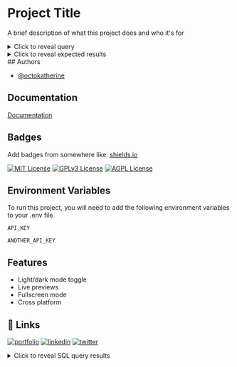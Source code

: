 
# Project Title

A brief description of what this project does and who it's for


<details>
  <summary>Click to reveal query</summary>
  
  Your query goes here.
</details>

<details>
  <summary>Click to reveal expected results</summary>
  
  Your results go here.
</details>
## Authors

- [@octokatherine](https://www.github.com/octokatherine)


## Documentation

[Documentation](https://linktodocumentation)


## Badges

Add badges from somewhere like: [shields.io](https://shields.io/)

[![MIT License](https://img.shields.io/badge/License-MIT-green.svg)](https://choosealicense.com/licenses/mit/)
[![GPLv3 License](https://img.shields.io/badge/License-GPL%20v3-yellow.svg)](https://opensource.org/licenses/)
[![AGPL License](https://img.shields.io/badge/license-AGPL-blue.svg)](http://www.gnu.org/licenses/agpl-3.0)


## Environment Variables

To run this project, you will need to add the following environment variables to your .env file

`API_KEY`

`ANOTHER_API_KEY`


## Features

- Light/dark mode toggle
- Live previews
- Fullscreen mode
- Cross platform


## 🔗 Links
[![portfolio](https://img.shields.io/badge/my_portfolio-000?style=for-the-badge&logo=ko-fi&logoColor=white)](https://katherineoelsner.com/)
[![linkedin](https://img.shields.io/badge/linkedin-0A66C2?style=for-the-badge&logo=linkedin&logoColor=white)](https://www.linkedin.com/)
[![twitter](https://img.shields.io/badge/twitter-1DA1F2?style=for-the-badge&logo=twitter&logoColor=white)](https://twitter.com/)

<details>
  <summary>Click to reveal SQL query results</summary>
  
  | sub_region | city_count | ALee|
  |------------|------------|------|
  | 1924 Summer	|5233	|Odd
1988 Winter	2639	Odd
1980 Winter	1746	Even
1906 Summer	|1733	Odd
2006 Winter	4382	Even
1928 Summer	4992	Even
1992 Summer	12977	Odd
1960 Winter	1116	Even
1984 Winter	2134	Even
1968 Summer	8588	Even
1900 Summer	1936	Even
2016 Summer	13688	Even
1932 Winter	352	Even
1908 Summer	3101	Odd
1912 Summer	4040	Even
1936 Summer	6506	Even
1976 Summer	8641	Odd
1992 Winter	3436	Even
1956 Winter	1307	Odd
2008 Summer	13602	Even
1984 Summer	9454	Even
1964 Summer	7702	Even
2014 Winter	4891	Odd
1924 Winter	460	Even
2004 Summer	13443	Odd
2012 Summer	12920	Even
1998 Winter	3605	Odd
1972 Summer	10304	Even
1936 Winter	895	Odd
2000 Summer	13821	Odd
1980 Summer	7191	Odd
1988 Summer	12037	Odd
1960 Summer	8119	Odd
1904 Summer	1301	Odd
2010 Winter	4402	Even
1920 Summer	4292	Even
1948 Winter	1075	Odd
1948 Summer	6405	Odd
1952 Summer	8270	Even
1956 Summer	5127	Odd
1952 Winter	1088	Even
1964 Winter	1778	Even
1996 Summer	13780	Even
1972 Winter	1655	Odd
1896 Summer	380	Even
1994 Winter	3160	Even
1932 Summer	2969	Odd
1976 Winter	1861	Odd
1968 Winter	1891	Odd
2002 Winter	4109	Odd
1928 Winter	582	Even

## 🔗 Links
[![portfolio](https://img.shields.io/badge/my_portfolio-000?style=for-the-badge&logo=ko-fi&logoColor=white)](https://katherineoelsner.com/)
[![linkedin](https://img.shields.io/badge/linkedin-0A66C2?style=for-the-badge&logo=linkedin&logoColor=white)](https://www.linkedin.com/)
[![twitter](https://img.shields.io/badge/twitter-1DA1F2?style=for-the-badge&logo=twitter&logoColor=white)](https://twitter.com/)
